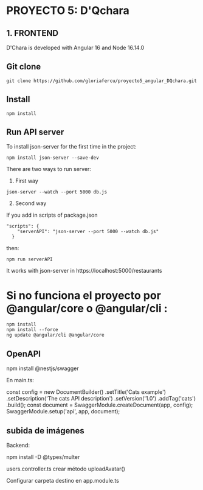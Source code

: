 # PROYECTO 5: D'Qchara

## 1. FRONTEND

D'Chara is developed with Angular 16 and Node 16.14.0

## Git clone

```
git clone https://github.com/gloriafercu/proyecto5_angular_DQchara.git
```

## Install

```
npm install
```

## Run API server

To install json-server for the first time in the project:

```
npm install json-server --save-dev
```

There are two ways to run server:

1. First way

```
json-server --watch --port 5000 db.js
```

2. Second way

If you add in scripts of package.json

```
"scripts": {
    "serverAPI": "json-server --port 5000 --watch db.js"
  }
```
then: 

```
npm run serverAPI
```

It works with json-server in https://localhost:5000/restaurants





# Si no funciona el proyecto por @angular/core o @angular/cli :

```
npm install 
npm install --force
ng update @angular/cli @angular/core
```

 
## OpenAPI

npm install @nestjs/swagger

En main.ts:

  const config = new DocumentBuilder()
    .setTitle('Cats example')
    .setDescription('The cats API description')
    .setVersion('1.0')
    .addTag('cats')
    .build();
  const document = SwaggerModule.createDocument(app, config);
  SwaggerModule.setup('api', app, document);

  
## subida de imágenes

  Backend:

npm install -D @types/multer

users.controller.ts crear método uploadAvatar()

Configurar carpeta destino en app.module.ts